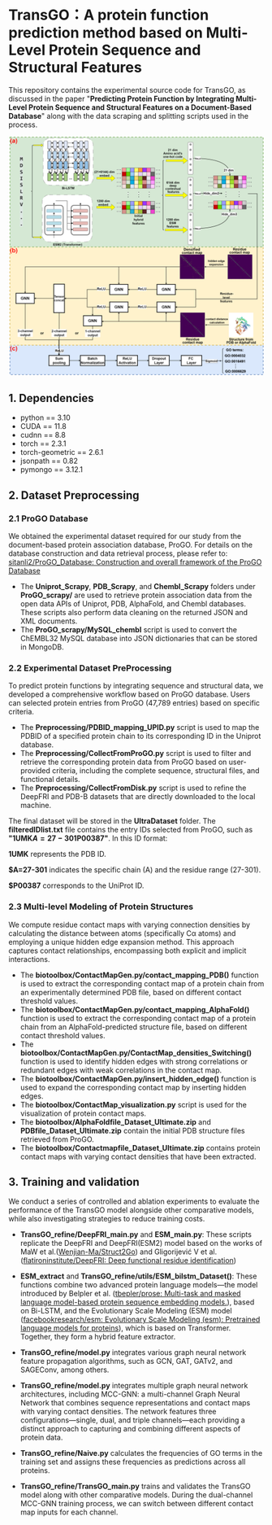 # TransGO：A protein function prediction method based on Multi-Level Protein Sequence and Structural Features

This repository contains the experimental source code for TransGO, as discussed in the paper "**Predicting Protein Function by Integrating Multi-Level Protein Sequence and Structural Features on a Document-Based Database**" along with the data scraping and splitting scripts used in the process.



<img src="TransGO_refine3_eng.png">



## 1. Dependencies

- python == 3.10
- CUDA == 11.8
- cudnn == 8.8
- torch == 2.3.1
- torch-geometric == 2.6.1
- jsonpath == 0.82
- pymongo == 3.12.1



## 2. Dataset Preprocessing

### 2.1 ProGO Database

We obtained the experimental dataset required for our study from the document-based protein association database, ProGO. For details on the database construction and data retrieval process, please refer to: [sitanli2/ProGO_Database: Construction and overall framework of the ProGO Database](https://github.com/sitanli2/ProGO_Database)

- The **Uniprot_Scrapy**, **PDB_Scrapy**, and **Chembl_Scrapy** folders under **ProGO_scrapy/** are used to retrieve protein association data from the open data APIs of Uniprot, PDB, AlphaFold, and Chembl databases. These scripts also perform data cleaning on the returned JSON and XML documents.
- The **ProGO_scrapy/MySQL_chembl** script is used to convert the ChEMBL32 MySQL database into JSON dictionaries that can be stored in MongoDB.

### 2.2 Experimental Dataset PreProcessing

To predict protein functions by integrating sequence and structural data, we developed a comprehensive workflow based on ProGO database. Users can selected protein entries from ProGO (47,789 entries) based on specific criteria.

- The **Preprocessing/PDBID_mapping_UPID.py** script is used to map the PDBID of a specified protein chain to its corresponding ID in the Uniprot database.
- The **Preprocessing/CollectFromProGO.py** script is used to filter and retrieve the corresponding protein data from ProGO based on user-provided criteria, including the complete sequence, structural files, and functional details.
- The **Preprocessing/CollectFromDisk.py** script is used to refine the DeepFRI and PDB-B datasets that are directly downloaded to the local machine.

The final dataset will be stored in the **UltraDataset** folder. The **filteredIDlist.txt** file contains the entry IDs selected from ProGO, such as **"1UMK$A=27-301$P00387"**. In this ID format:

**1UMK** represents the PDB ID.

**$A=27-301** indicates the specific chain (A) and the residue range (27-301).

**$P00387** corresponds to the UniProt ID.

### 2.3 **Multi-level** Modeling of Protein Structures

We compute residue contact maps with varying connection densities by calculating the distance between atoms (specifically Cα atoms) and employing a unique hidden edge expansion method. This approach captures contact relationships, encompassing both explicit and implicit interactions.

- The **biotoolbox/ContactMapGen.py/contact_mapping_PDB()** function is used to extract the corresponding contact map of a protein chain from an experimentally determined PDB file, based on different contact threshold values.
- The **biotoolbox/ContactMapGen.py/contact_mapping_AlphaFold()** function is used to extract the corresponding contact map of a protein chain from an AlphaFold-predicted structure file, based on different contact threshold values.
- The **biotoolbox/ContactMapGen.py/ContactMap_densities_Switching()** function is used to identify hidden edges with strong correlations or redundant edges with weak correlations in the contact map.
- The **biotoolbox/ContactMapGen.py/insert_hidden_edge()** function is used to expand the corresponding contact map by inserting hidden edges.
- The **biotoolbox/ContactMap_visualization.py** script is used for the visualization of protein contact maps.
- The **biotoolbox/AlphaFoldfile_Dataset_Ultimate.zip** and **PDBfile_Dataset_Ultimate.zip** contain the initial PDB structure files retrieved from ProGO.
- The **biotoolbox/Contactmapfile_Dataset_Ultimate.zip** contains protein contact maps with varying contact densities that have been extracted.



## 3. Training and validation

We conduct a series of controlled and ablation experiments to evaluate the performance of the TransGO model alongside other comparative models, while also investigating strategies to reduce training costs.

- **TransGO_refine/DeepFRI_main.py** and **ESM_main.py**: These scripts replicate the DeepFRI and DeepFRI(ESM2) model based on the works of MaW et al.([Wenjian-Ma/Struct2Go](https://github.com/Wenjian-Ma/Struct2Go)) and Gligorijević V et al.([flatironinstitute/DeepFRI: Deep functional residue identification](https://github.com/flatironinstitute/DeepFRI))

- **ESM_extract** and **TransGO_refine/utils/ESM_bilstm_Dataset()**: These functions combine two advanced protein language models—the model introduced by Belpler et al. ([tbepler/prose: Multi-task and masked language model-based protein sequence embedding models.](https://github.com/tbepler/prose?tab=readme-ov-file)), based on Bi-LSTM, and the Evolutionary Scale Modeling (ESM) model ([facebookresearch/esm: Evolutionary Scale Modeling (esm): Pretrained language models for proteins](https://github.com/facebookresearch/esm?tab=readme-ov-file#available-models)), which is based on Transformer. Together, they form a hybrid feature extractor.

- **TransGO_refine/model.py** integrates various graph neural network feature propagation algorithms, such as GCN, GAT, GATv2, and SAGEConv, among others.

- **TransGO_refine/model.py** integrates multiple graph neural network architectures, including MCC-GNN: a multi-channel Graph Neural Network that combines sequence representations and contact maps with varying contact densities. The network features three configurations—single, dual, and triple channels—each providing a distinct approach to capturing and combining different aspects of protein data.

- **TransGO_refine/Naive.py** calculates the frequencies of GO terms in the training set and assigns these frequencies as predictions across all proteins.

- **TransGO_refine/TransGO_main.py** trains and validates the TransGO model along with other comparative models. During the dual-channel MCC-GNN training process, we can switch between different contact map inputs for each channel.

  






























